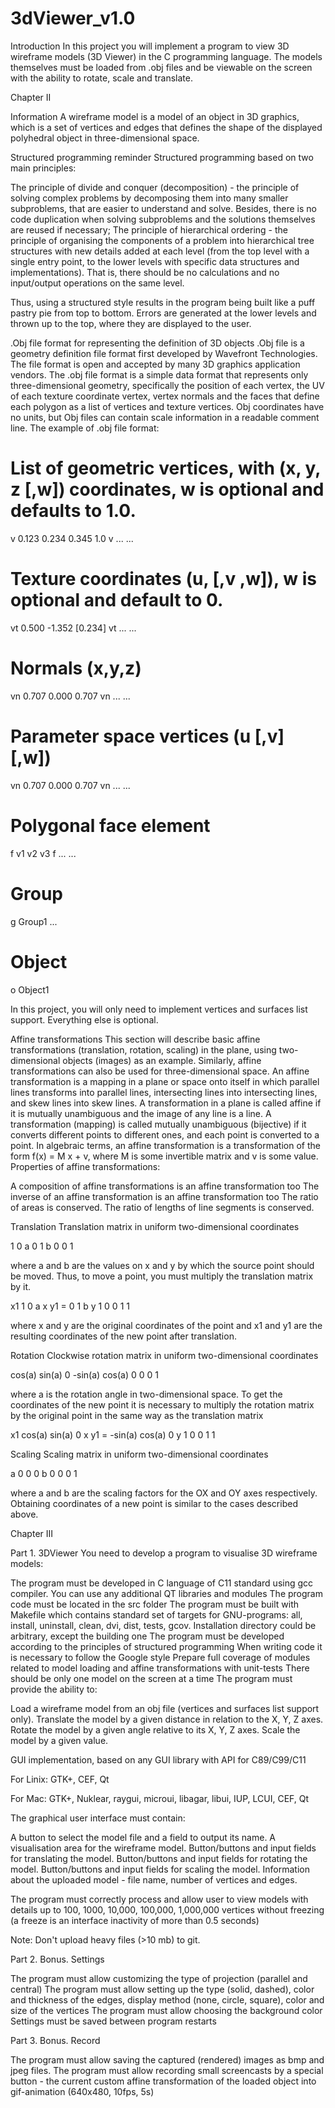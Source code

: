 # 3dViewer_v1.0
Introduction
In this project you will implement a program to view 3D wireframe models (3D Viewer) in the C programming language. The models themselves must be loaded from .obj files and be viewable on the screen with the ability to rotate, scale and translate.

Chapter II

Information
A wireframe model is a model of an object in 3D graphics, which is a set of vertices and edges that defines the shape of the displayed polyhedral object in three-dimensional space.

Structured programming reminder
Structured programming based on two main principles:

The principle of divide and conquer (decomposition) - the principle of solving complex problems by decomposing them into many smaller subproblems, that are easier to understand and solve. Besides, there is no code duplication when solving subproblems and the solutions themselves are reused if necessary;
The principle of hierarchical ordering - the principle of organising the components of a problem into hierarchical tree structures with new details added at each level (from the top level with a single entry point, to the lower levels with specific data structures and implementations). That is, there should be no calculations and no input/output operations on the same level.

Thus, using a structured style results in the program being built like a puff pastry pie from top to bottom. Errors are generated at the lower levels and thrown up to the top, where they are displayed to the user.

.Obj file format for representing the definition of 3D objects
.Obj file is a geometry definition file format first developed by Wavefront Technologies. The file format is open and accepted by many 3D graphics application vendors.
The .obj file format is a simple data format that represents only three-dimensional geometry, specifically the position of each vertex, the UV of each texture coordinate vertex, vertex normals and the faces that define each polygon as a list of vertices and texture vertices. Obj coordinates have no units, but Obj files can contain scale information in a readable comment line.
The example of .obj file format:

  # List of geometric vertices, with (x, y, z [,w]) coordinates, w is optional and defaults to 1.0.
  v 0.123 0.234 0.345 1.0
  v ...
  ...
  # Texture coordinates (u, [,v ,w]), w is optional and default to 0.
  vt 0.500 -1.352 [0.234]
  vt ...
  ...
  # Normals (x,y,z)
  vn 0.707 0.000 0.707
  vn ...
  ...
  # Parameter space vertices (u [,v] [,w])
  vn 0.707 0.000 0.707
  vn ...
  ...
  # Polygonal face element
  f v1 v2 v3
  f ...
  ...
  # Group
  g Group1
  ...
  # Object
  o Object1


In this project, you will only need to implement vertices and surfaces list support. Everything else is optional.

Affine transformations
This section will describe basic affine transformations (translation, rotation, scaling) in the plane, using two-dimensional objects (images) as an example. Similarly, affine transformations can also be used for three-dimensional space.
An affine transformation is a mapping in a plane or space onto itself in which parallel lines transforms into parallel lines, intersecting lines into intersecting lines, and skew lines into skew lines.
A transformation in a plane is called affine if it is mutually unambiguous and the image of any line is a line. A transformation (mapping) is called mutually unambiguous (bijective) if it converts different points to different ones, and each point is converted to a point.
In algebraic terms, an affine transformation is a transformation of the form f(x) = M x + v, where M is some invertible matrix and v is some value.
Properties of affine transformations:

A composition of affine transformations is an affine transformation too
The inverse of an affine transformation is an affine transformation too
The ratio of areas is conserved.
The ratio of lengths of line segments is conserved.


Translation
Translation matrix in uniform two-dimensional coordinates

1 0 a
0 1 b
0 0 1


where a and b are the values on x and y by which the source point should be moved. Thus, to move a point, you must multiply the translation matrix by it.

x1     1 0 a     x 
y1  =  0 1 b    y
1      0 0 1     1


where x and y are the original coordinates of the point and x1 and y1 are the resulting coordinates of the new point after translation.

Rotation
Clockwise rotation matrix in uniform two-dimensional coordinates

cos(a)  sin(a) 0
-sin(a) cos(a) 0
0       0      1


where a is the rotation angle in two-dimensional space. To get the coordinates of the new point it is necessary to multiply the rotation matrix by the original point in the same way as the translation matrix

x1     cos(a)  sin(a) 0     x 
y1  =  -sin(a) cos(a) 0    y
1      0       0      1     1



Scaling
Scaling matrix in uniform two-dimensional coordinates

a 0 0
0 b 0
0 0 1


where a and b are the scaling factors for the OX and OY axes respectively. Obtaining coordinates of a new point is similar to the cases described above.

Chapter III

Part 1. 3DViewer
You need to develop a program to visualise 3D wireframe models:

The program must be developed in C language of C11 standard using gcc compiler. You can use any additional QT libraries and modules
The program code must be located in the src folder
The program must be built with Makefile which contains standard set of targets for GNU-programs: all, install, uninstall, clean, dvi, dist, tests, gcov. Installation directory could be arbitrary, except the building one
The program must be developed according to the principles of structured programming
When writing code it is necessary to follow the Google style
Prepare full coverage of modules related to model loading and affine transformations with unit-tests
There should be only one model on the screen at a time
The program must provide the ability to:

Load a wireframe model from an obj file (vertices and surfaces list support only).
Translate the model by a given distance in relation to the X, Y, Z axes.
Rotate the model by a given angle relative to its X, Y, Z axes.
Scale the model by a given value.


GUI implementation, based on any GUI library with API for C89/C99/C11 

For Linix: GTK+, CEF, Qt

For Mac: GTK+, Nuklear, raygui, microui, libagar, libui, IUP, LCUI, CEF, Qt


The graphical user interface must contain:

A button to select the model file and a field to output its name.
A visualisation area for the wireframe model.
Button/buttons and input fields for translating the model.
Button/buttons and input fields for rotating the model.
Button/buttons and input fields for scaling the model.
Information about the uploaded model - file name, number of vertices and edges.


The program must correctly process and allow user to view models with details up to 100, 1000, 10,000, 100,000, 1,000,000  vertices without freezing (a freeze is an interface inactivity of more than 0.5 seconds)

Note: Don't upload heavy files (>10 mb) to git.

Part 2. Bonus. Settings

The program must allow customizing the type of projection (parallel and central)
The program must allow setting up the type (solid, dashed), color and thickness of the edges, display method (none, circle, square), color and size of the vertices
The program must allow choosing the background color
Settings must be saved between program restarts


Part 3. Bonus. Record

The program must allow saving the captured (rendered) images as bmp and jpeg files.
The program must allow recording small screencasts by a special button - the current custom affine transformation of the loaded object into gif-animation (640x480, 10fps, 5s)
